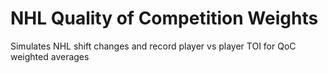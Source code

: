 # NHL Quality of Competition Weights
 Simulates NHL shift changes and record player vs player TOI for QoC weighted averages
